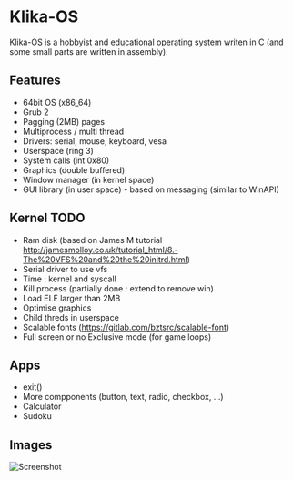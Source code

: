 # Klika-OS

Klika-OS is a hobbyist and educational operating system writen in C (and some small parts are written in assembly).

## Features

- 64bit OS (x86_64)
- Grub 2
- Pagging (2MB) pages
- Multiprocess / multi thread
- Drivers: serial, mouse, keyboard, vesa
- Userspace (ring 3)
- System calls (int 0x80)
- Graphics (double buffered)
- Window manager (in kernel space) 
- GUI library (in user space) - based on messaging (similar to WinAPI)

## Kernel TODO
- Ram disk (based on James M tutorial http://jamesmolloy.co.uk/tutorial_html/8.-The%20VFS%20and%20the%20initrd.html)
- Serial driver to use vfs
- Time : kernel and syscall
- Kill process (partially done : extend to remove win)
- Load ELF larger than 2MB
- Optimise graphics
- Child threds in userspace
- Scalable fonts (https://gitlab.com/bztsrc/scalable-font)
- Full screen or no Exclusive mode (for game loops)

## Apps
- exit()
- More compponents (button, text, radio, checkbox, ...)
- Calculator
- Sudoku


## Images

![Screenshot](https://github.com/klikaba/klika-os/blob/master/assets/screen_1.png?raw=true)

